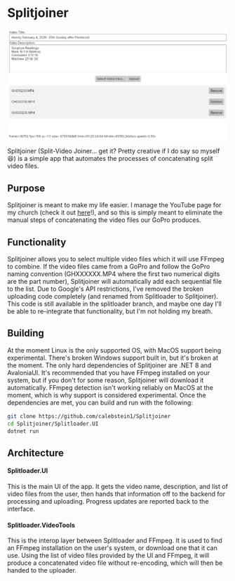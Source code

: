 # Splitjoiner

![Screenshot](screenshot.png)

Splitjoiner (Split-Video Joiner... get it? Pretty creative if I do say so myself :laughing:) is a simple app that automates the processes of concatenating split video files.

## Purpose

Splitjoiner is meant to make my life easier.
I manage the YouTube page for my church (check it out [here](https://www.youtube.com/@stelizabethorthodoxpoulsbo)!), and so this is simply meant to eliminate the manual steps of concatenating the video files our GoPro produces.

## Functionality

Splitjoiner allows you to select multiple video files which it will use FFmpeg to combine.
If the video files came from a GoPro and follow the GoPro naming convention (GHXXXXXX.MP4 where the first two numerical digits are the part number), Splitjoiner will automatically add each sequential file to the list.
Due to Google's API restrictions, I've removed the broken uploading code completely (and renamed from Splitloader to Splitjoiner).
This code is still available in the splitloader branch, and maybe one day I'll be able to re-integrate that functionality, but I'm not holding my breath.

## Building

At the moment Linux is the only supported OS, with MacOS support being experimental.
There's broken Windows support built in, but it's broken at the moment.
The only hard dependencies of Splitjoiner are .NET 8 and AvaloniaUI.
It's recommended that you have FFmpeg installed on your system, but if you don't for some reason, Splitjoiner will download it automatically.
FFmpeg detection isn't working reliably on MacOS at the moment, which is why support is considered experimental.
Once the dependencies are met, you can build and run with the following:

```Bash
git clone https://github.com/calebstein1/Splitjoiner
cd Splitjoiner/Splitloader.UI
dotnet run
```

## Architecture

#### Splitloader.UI

This is the main UI of the app.
It gets the video name, description, and list of video files from the user, then hands that information off to the backend for processing and uploading.
Progress updates are reported back to the interface.

#### Splitloader.VideoTools

This is the interop layer between Splitloader and FFmpeg.
It is used to find an FFmpeg installation on the user's system, or download one that it can use.
Using the list of video files provided by the UI and FFmpeg, it will produce a concatenated video file without re-encoding, which will then be handed to the uploader.
